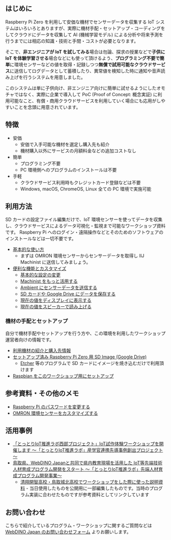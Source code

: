 ## はじめに

Raspberry Pi Zero を利用して安価な機材でセンサーデータを収集する IoT システムはいろいろとありますが、実際に機材手配・セットアップ・コーディングをしてクラウドにデータを収集して AI (機械学習モデル) による分析や将来予測を行うまでには相応の知識・技術と手間・コストが必要となります。

そこで、**非エンジニアが IoT を試してみる**場合は勿論、探求の授業などで**子供に IoT を体験学習させる**場合などにも使って頂けるよう、**プログラミング不要で簡単**に環境センサーなどの値を取得・記録しつつ**無償で試用可能なクラウドサービス**に送信してログデータとして蓄積したり、異常値を検知した時に通知や音声読み上げを行うシステムを用意しました。

このシステムは単に子供向け、非エンジニア向けに簡単に試せるようにしたオモチャではなく、実際に企業で導入して PoC (Proof of Concept: 概念実証) に利用可能なこと、有償・商用クラウドサービスを利用していく場合にも応用がしやすいことを念頭に用意されています。

## 特徴

- 安価
  - 安価で入手可能な機材を選定し購入先も紹介
  - 機材購入以外にサービスの月額料金などの追加コストなし
- 簡単
  - プログラミング不要
  - PC 環境側へのプログラムのインストールは不要
- 手軽
  - クラウドサービス利用時もクレジットカード登録などは不要
  - Windows, macOS, ChromeOS, Linux 全ての PC 環境で実施可能

## 利用方法

SD カードの設定ファイル編集だけで、IoT 環境センサーを使ってデータを収集し、クラウドサービスによるデータ可視化・監視まで可能なワークショップ資料です。
Raspberry Pi へのログイン・遠隔操作などとそのためのソフトウェアのインストールなどは一切不要です。

- [基本的な使い方](basic-usage.md)
  - まずは OMRON 環境センサーからセンサーデータを取得し IIJ Machinist に送信してみましょう。
- [便利な機能とカスタマイズ](advanced-usage.md)
  - [基本的な設定の変更](basic-config.md)
  - [Machinist をもっと活用する](machinist.md)
  - [Ambient にセンサーデータを送信する](ambient.md)
  - [SD カードや Google Drive にデータを保存する](storage.md)
  - [現在の値をディスプレイに表示する](usage/web-agent.md)
  - [現在の値をスピーカーで読み上げる](usage/speech-agent.md)

### 機材の手配とセットアップ

自分で機材手配やセットアップを行う方や、この環境を利用したワークショップ運営者向けの情報です。

- [利用機材の紹介と購入先情報](purchase.md)
- [セットアップ済み Raspberry Pi Zero 用 SD Image (Google Drive)](https://drive.google.com/drive/folders/1lD7MQWp0rofRv73_3_kEUZb0ipGymSTj)
  - [Etcher](https://www.balena.io/etcher/) 等のプログラムで SD カードにイメージを焼き込むだけで利用頂けます
- [Raspbian をこのワークショップ用にセットアップ](usage/index.md)

## 参考資料・その他のメモ

- [Raspberry Pi のパスワードを変更する](change-password.md)
- [OMRON 環境センサーをカスタマイズする](configure-2jcie-bu01.md)

## 活用事例

- [「とっとりIoT推進ラボ西部プロジェクト」IoT試作体験ワークショップを開催します ～「とっとりIoT推進ラボ」産学官連携先導事例創出プロジェクト～](http://db.pref.tottori.jp/pressrelease.nsf/webview/441DD1FD54BB3814492583AD000164F8?OpenDocument)
- [鳥取県、WebDINO Japanと共同で県内教育現場を活用した IoT等先端技術人材育成プログラム開発をスタート ～「とっとりIoT推進ラボ」先端人材育成プログラム開発事業～](http://db.pref.tottori.jp/pressrelease.nsf/webview/499E4EB9C39A63C34925846D000221CA)
  - [清翔開智高校・鳥取城北高校でワークショップをした際に使った説明資料](https://speakerdeck.com/dynamis/pi-zero-iot-workshop-at-high-school) - 当日使用したものを公開用に一部編集したものです。当時のプログラム実装に合わせたものですが参考資料としてリンクしています

## お問い合わせ

こちらで紹介しているプログラム・ワークショップに関するご質問などは [WebDINO Japan のお問い合わせフォーム](https://www.webdino.org/contact/) よりお願いします。